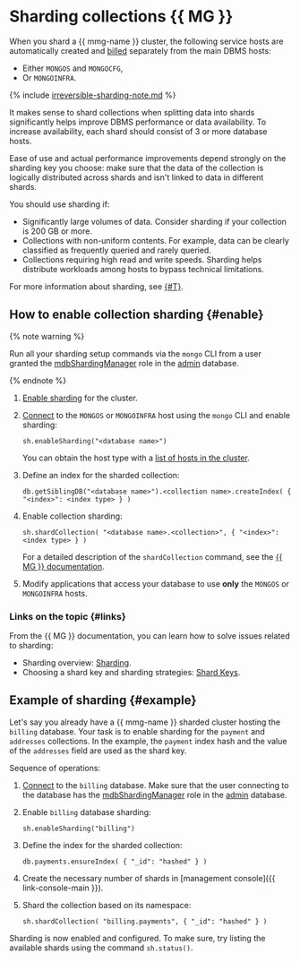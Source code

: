 # Sharding collections {{ MG }}

When you shard a {{ mmg-name }} cluster, the following service hosts are automatically created and [billed](../../managed-mongodb/pricing.md) separately from the main DBMS hosts:

- Either `MONGOS` and `MONGOCFG`,
- Or `MONGOINFRA`.

{% include [irreversible-sharding-note.md](../../_includes/mdb/irreversible-sharding-note.md) %}

It makes sense to shard collections when splitting data into shards significantly helps improve DBMS performance or data availability. To increase availability, each shard should consist of 3 or more database hosts.

Ease of use and actual performance improvements depend strongly on the sharding key you choose: make sure that the data of the collection is logically distributed across shards and isn't linked to data in different shards.

You should use sharding if:

* Significantly large volumes of data. Consider sharding if your collection is 200 GB or more.
* Collections with non-uniform contents. For example, data can be clearly classified as frequently queried and rarely queried.
* Collections requiring high read and write speeds. Sharding helps distribute workloads among hosts to bypass technical limitations.

For more information about sharding, see [{#T}](../../managed-mongodb/concepts/sharding.md).

## How to enable collection sharding {#enable}

{% note warning %}

Run all your sharding setup commands via the `mongo` CLI from a user granted the [mdbShardingManager](../../managed-mongodb/concepts/users-and-roles.md#mdbShardingManager) role in the [admin](https://docs.mongodb.com/manual/reference/glossary/#term-admin-database) database.

{% endnote %}

1. [Enable sharding](../../managed-mongodb/operations/shards.md#enable) for the cluster.

1. [Connect](../../managed-mongodb/operations/connect/index.md) to the `MONGOS` or `MONGOINFRA` host using the `mongo` CLI and enable sharding:

   ```
   sh.enableSharding("<database name>")
   ```

   You can obtain the host type with a [list of hosts in the cluster](../../managed-mongodb/operations/hosts.md#list-hosts).

1. Define an index for the sharded collection:

   ```
   db.getSiblingDB("<database name>").<collection name>.createIndex( { "<index>": <index type> } )
   ```

1. Enable collection sharding:

   ```
   sh.shardCollection( "<database name>.<collection>", { "<index>": <index type> } )
   ```

   For a detailed description of the `shardCollection` command, see the [{{ MG }} documentation](https://docs.mongodb.com/manual/reference/method/sh.shardCollection/#definition).

1. Modify applications that access your database to use **only** the `MONGOS` or `MONGOINFRA` hosts.

### Links on the topic {#links}

From the {{ MG }} documentation, you can learn how to solve issues related to sharding:

* Sharding overview: [Sharding](https://docs.mongodb.com/manual/sharding/index.html).
* Choosing a shard key and sharding strategies: [Shard Keys](https://docs.mongodb.com/manual/core/sharding-shard-key/).

## Example of sharding {#example}

Let's say you already have a {{ mmg-name }} sharded cluster hosting the `billing` database. Your task is to enable sharding for the `payment` and `addresses` collections. In the example, the `payment` index hash and the value of the `addresses` field are used as the shard key.

Sequence of operations:

1. [Connect](../../managed-mongodb/operations/connect/index.md) to the `billing` database. Make sure that the user connecting to the database has the [mdbShardingManager](../../managed-mongodb/concepts/users-and-roles.md#mdbShardingManager) role in the [admin](https://docs.mongodb.com/manual/reference/glossary/#term-admin-database) database.

1. Enable `billing` database sharding:

   ```
   sh.enableSharding("billing")
   ```

1. Define the index for the sharded collection:

   ```
   db.payments.ensureIndex( { "_id": "hashed" } )
   ```

1. Create the necessary number of shards in [management console]({{ link-console-main }}).

1. Shard the collection based on its namespace:

   ```
   sh.shardCollection( "billing.payments", { "_id": "hashed" } )
   ```

Sharding is now enabled and configured. To make sure, try listing the available shards using the command `sh.status()`.


